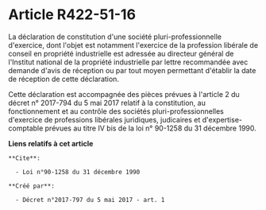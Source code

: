 # Article R422-51-16

La déclaration de constitution d'une société pluri-professionnelle d'exercice, dont l'objet est notamment l'exercice de la
profession libérale de conseil en propriété industrielle est adressée au directeur général de l'Institut national de la
propriété industrielle par lettre recommandée avec demande d'avis de réception ou par tout moyen permettant d'établir la date
de réception de cette déclaration. 

Cette déclaration est accompagnée des pièces prévues à l'article 2 du décret n° 2017-794 du 5 mai 2017 relatif à la
constitution, au fonctionnement et au contrôle des sociétés pluri-professionnelles d'exercice de professions libérales
juridiques, judicaires et d'expertise-comptable prévues au titre IV bis de la loi n° 90-1258 du 31 décembre 1990.

**Liens relatifs à cet article**

	**Cite**:

	  - Loi n°90-1258 du 31 décembre 1990

	**Créé par**:

	  - Décret n°2017-797 du 5 mai 2017 - art. 1
